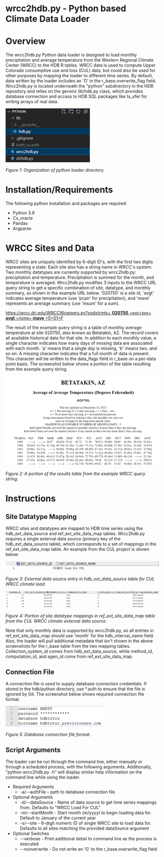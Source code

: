 # wrcc2hdb.py - Python based Climate Data Loader

# Overview

The wrcc2hdb.py Python data loader is designed to load monthly precipitation and average temperature from the Western Regional Climate Center (WRCC) to the HDB R tables. WRCC data is used to compute Upper Colorado consumptive use and loss (CUL) data, but could also be used for other purposes by mapping the loader to different time series. By default, data written by the loader includes an 'O' in the r\_base.overwrite\_flag field. Wrcc2hdb.py is located underneath the "python" subdirectory in the HDB repository and relies on the generic lib/hdb.py class, which provides database connection and access to HDB SQL packages like ts\_xfer for writing arrays of real data.

![](img/wrccFolderStructure.png?raw=true)

_Figure 1: Organization of python loader directory._

# Installation/Requirements

The following python installation and packages are required:

- Python 3.9
- Cx\_oracle
- Pandas
- Argparse

# WRCC Sites and Data

WRCC sites are uniquely identified by 6-digit ID's, with the first two digits representing a state. Each site also has a string name in WRCC's system. Two monthly datatypes are currently supported by wrcc2hdb.py: precipitation and temperature. Precipitation is summed for the month, and temperature is averaged. Wrcc2hdb.py modifies 3 inputs to the WRCC URL query string to get a specific combination of site, datatype, and monthly summary, as shown in the example URL below. '020750' is a site id, 'avgt' indicates average temperature (use 'pcpn' for precipitation), and 'mave' represents an average summary (use 'msum' for a sum).

[https://wrcc.dri.edu/WRCCWrappers.py?sodxtrmts+ **020750** +por+por+ **avgt** +none+ **mave** +5+01+F](https://wrcc.dri.edu/WRCCWrappers.py?sodxtrmts+020750+por+por+avgt+none+mave+5+01+F)

The result of the example query string is a table of monthly average temperature at site 020750, also known as Betatakin, AZ. The record covers all available historical data for that site. In addition to each monthly value, a single character indicates how many days of missing data are associated with each month. 'a' means that a single day is missing, 'b' means two, and so on. A missing character indicates that a full month of data is present. This character will be written to the data\_flags field in r\_base on a per-data point basis. The screenshot below shows a portion of the table resulting from the example query string.

![](img/wrccSampleTable.png?raw=true)

_Figure 2: A portion of the results table from the example WRCC query string._

# Instructions

## Site Datatype Mapping

WRCC sites and datatypes are mapped to HDB time series using the hdb\_ext\_data\_source and ref\_ext\_site\_data\_map tables. Wrcc2hdb.py requires a single external data source (primary key of the hdb\_ext\_data\_source table), which corresponds to a set of mappings in the ref\_ext\_site\_data\_map table. An example from the CUL project is shown below:

![](img/wrccExtDataSource.png?raw=true)

_Figure 3: External data source entry in hdb\_ext\_data\_source table for CUL WRCC climate load._

![](img/wrccExtSiteDataMap.png?raw=true)

_Figure 4: Portion of site datatype mappings in ref\_ext\_site\_data\_map table from the CUL WRCC climate external data source._

Note that only monthly data is supported by wrcc2hdb.py, so all entries in ref\_ext\_site\_data\_map should use 'month' for the hdb\_interval\_name field. Also, the loader will pull additional metadata that isn't shown in the above screenshots for the r\_base table from the two mapping tables. Collection\_system\_id comes from hdb\_ext\_data\_source, while method\_id, computation\_id, and agen\_id come from ref\_ext\_site\_data\_map.

## Connection File

A connection file is used to supply database connection credentials. If stored in the hdb/python directory, use \*.auth to ensure that the file is ignored by Git. The screenshot below shows required connection file format.

![](img/HDBConnFile.png?raw=true)

_Figure 5: Database connection file format._

## Script Arguments

The loader can be run through the command line, either manually or through a scheduled process, with the following arguments. Additionally, "python wrcc2hdb.py -h" will display similar help information on the command line while using the loader.

- Required Arguments
  - -a/--authFile – path to database connection file
- Optional Arguments
  - -d/--dataSource - Name of data source to get time series mappings from. Defaults to "WRCC Load For CUL"
  - -m/--startMonth - Start month (m/yyyy) to begin loading data for. Default to January of the current year
  - -s/--site - 6-digit numeric ID of single WRCC site to load data for. Defaults to all sites matching the provided dataSource argument
- Optional Switches
  - --verbose - Print additional detail to command line as the process is executed
  - --nooverwrite - Do not write an 'O' to the r\_base.overwrite\_flag field